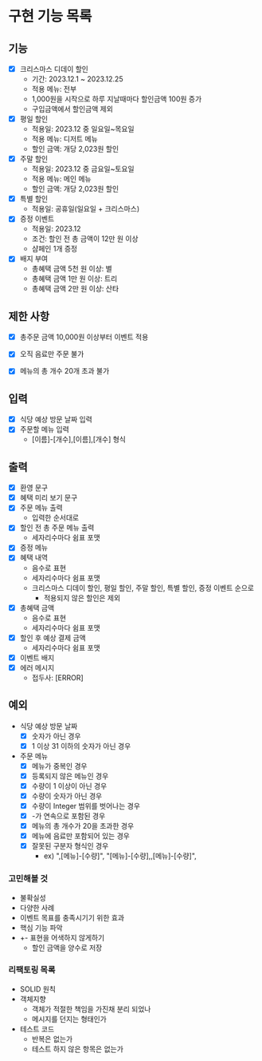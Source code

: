 # 구현 기능 목록

## 기능 

* [x] 크리스마스 디데이 할인
  * 기간: 2023.12.1 ~ 2023.12.25
  * 적용 메뉴: 전부
  * 1,000원을 시작으로 하루 지날때마다 할인금액 100원 증가
  * 구입금액에서 할인금액 제외
* [x] 평일 할인
  * 적용일: 2023.12 중 일요일~목요일
  * 적용 메뉴: 디저트 메뉴
  * 할인 금액: 개당 2,023원 할인
* [x] 주말 할인
  * 적용일: 2023.12 중 금요일~토요일
  * 적용 메뉴: 메인 메뉴
  * 할인 금액: 개당 2,023원 할인
* [x] 특별 할인
  * 적용일: 공휴일(일요일 + 크리스마스)
* [x] 증정 이벤트
  * 적용일: 2023.12
  * 조건: 할인 전 총 금액이 12만 원 이상
  * 샴페인 1개 증정
* [x] 배지 부여
  * 총혜택 금액 5천 원 이상: 별
  * 총혜택 금액 1만 원 이상: 트리
  * 총혜택 금액 2만 원 이상: 산타

## 제한 사항

* [x] 총주문 금액 10,000원 이상부터 이벤트 적용
* [x] 오직 음료만 주문 불가
* [x] 메뉴의 총 개수 20개 초과 불가


## 입력

* [x] 식당 예상 방문 날짜 입력
* [x] 주문할 메뉴 입력
  * [이름]-[개수],[이름],[개수] 형식

## 출력

* [x] 환영 문구
* [x] 혜택 미리 보기 문구
* [x] 주문 메뉴 출력
  * 입력한 순서대로
* [x] 할인 전 총 주문 메뉴 출력
  * 세자리수마다 쉼표 포맷
* [x] 증정 메뉴
* [x] 혜택 내역
  * 음수로 표현
  * 세자리수마다 쉼표 포맷
  * 크리스마스 디데이 할인, 평일 할인, 주말 할인, 특별 할인, 증정 이벤트 순으로
    * 적용되지 않은 할인은 제외
* [x] 총혜택 금액
  * 음수로 표현
  * 세자리수마다 쉼표 포맷
* [x] 할인 후 예상 결제 금액
  * 세자리수마다 쉼표 포맷
* [x] 이벤트 배지
* [x] 에러 메시지
  * 접두사: [ERROR] 

## 예외

* 식당 예상 방문 날짜 
  * [x] 숫자가 아닌 경우
  * [x] 1 이상 31 이하의 숫자가 아닌 경우
* 주문 메뉴 
  * [x] 메뉴가 중복인 경우
  * [x] 등록되지 않은 메뉴인 경우
  * [x] 수량이 1 이상이 아닌 경우
  * [x] 수량이 숫자가 아닌 경우
  * [x] 수량이 Integer 범위를 벗어나는 경우
  * [x] -가 연속으로 포함된 경우
  * [x] 메뉴의 총 개수가 20을 초과한 경우
  * [x] 메뉴에 음료만 포함되어 있는 경우
  * [x] 잘못된 구분자 형식인 경우
    * ex) ",[메뉴]-[수량]", "[메뉴]-[수량],,[메뉴]-[수량]", 

### 고민해볼 것

* 불확실성
* 다양한 사례
* 이벤트 목표를 충족시기기 위한 효과
* 핵심 기능 파악
* +- 표현을 어색하지 않게하기
  * 할인 금액을 양수로 저장

### 리팩토링 목록

* SOLID 원칙 
* 객체지향
  * 객체가 적절한 책임을 가진채 분리 되었나
  * 메시지를 던지는 형태인가
* 테스트 코드
  * 반복은 없는가
  * 테스트 하지 않은 항목은 없는가
